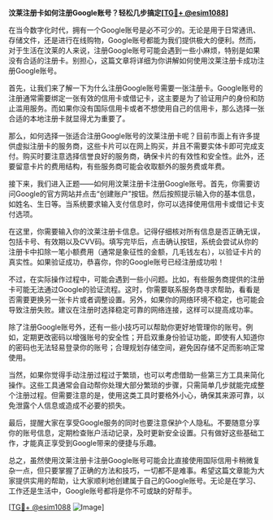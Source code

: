 **汶莱注册卡如何注册Google账号？轻松几步搞定[[TG💪+ @esim1088](https://t.me/s/esim1088)]**

在当今数字化时代，拥有一个Google账号是必不可少的。无论是用于日常通讯、存储文件，还是进行在线购物，Google账号都能为我们提供极大的便利。然而，对于生活在汶莱的人来说，注册Google账号可能会遇到一些小麻烦，特别是如果没有合适的注册卡。别担心，这篇文章将详细为你讲解如何使用汶莱注册卡成功注册Google账号。

首先，让我们来了解一下为什么注册Google账号需要一张注册卡。Google账号的注册通常需要绑定一张有效的信用卡或借记卡，这主要是为了验证用户的身份和防止滥用服务。而如果你没有国际信用卡或者不想使用自己的信用卡，那么选择一张合适的本地注册卡就显得尤为重要了。

那么，如何选择一张适合注册Google账号的汶莱注册卡呢？目前市面上有许多提供虚拟注册卡的服务商，这些卡片可以在网上购买，并且不需要实体卡即可完成支付。购买时要注意选择信誉良好的服务商，确保卡片的有效性和安全性。此外，还要留意卡片的费用结构，有些服务商可能会收取额外的服务费或年费。

接下来，我们进入正题——如何用汶莱注册卡注册Google账号。首先，你需要访问Google的官方网站并点击“创建账户”按钮。然后按照提示输入你的基本信息，如姓名、生日等。当系统要求输入支付信息时，你可以选择使用信用卡或借记卡支付选项。

在这里，你需要输入你的汶莱注册卡信息。记得仔细核对所有信息是否正确无误，包括卡号、有效期以及CVV码。填写完毕后，点击确认按钮，系统会尝试从你的注册卡中扣除一笔小额费用（通常是象征性的金额，几毛钱左右），以验证卡片的真实性。如果验证成功，恭喜你，你的Google账号已经注册成功啦！

不过，在实际操作过程中，可能会遇到一些小问题。比如，有些服务商提供的注册卡可能无法通过Google的验证流程。这时，你需要联系服务商寻求帮助，看看是否需要更换另一张卡片或者调整设置。另外，如果你的网络环境不稳定，也可能会导致注册失败。建议在注册时选择稳定可靠的网络连接，这样可以提高成功率。

除了注册Google账号外，还有一些小技巧可以帮助你更好地管理你的账号。例如，定期更改密码以增强账号的安全性；开启双重身份验证功能，即使有人知道你的密码也无法轻易登录你的账号；合理规划存储空间，避免因存储不足而影响正常使用。

当然，如果你觉得手动注册过程过于繁琐，也可以考虑借助一些第三方工具来简化操作。这些工具通常会自动帮你处理大部分繁琐的步骤，只需简单几步就能完成整个注册过程。但需要注意的是，使用这类工具时要格外小心，确保其来源可靠，以免泄露个人信息或造成不必要的损失。

最后，提醒大家在享受Google服务的同时也要注意保护个人隐私。不要随意分享你的账号信息，定期检查账户活动记录，及时更新安全设置。只有做好这些基础工作，才能真正享受到Google带来的便捷与乐趣。

总之，虽然使用汶莱注册卡注册Google账号可能会比直接使用国际信用卡稍微复杂一点，但只要掌握了正确的方法和技巧，一切都不是难事。希望这篇文章能为大家提供实用的帮助，让大家顺利地创建属于自己的Google账号。无论是在学习、工作还是生活中，Google账号都将是你不可或缺的好帮手。

[[TG💪+ @esim1088](https://t.me/s/esim1088) ![Image](https://i.postimg.cc/4NQfJmqS/Snipaste-2025-05-13-00-14-12.png)]